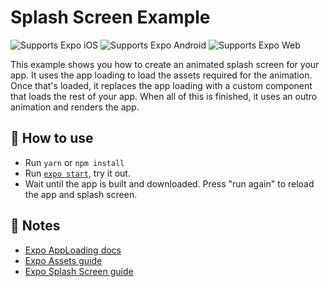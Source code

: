 # Splash Screen Example

<p>
  <!-- iOS -->
  <img alt="Supports Expo iOS" longdesc="Supports Expo iOS" src="https://img.shields.io/badge/iOS-4630EB.svg?style=flat-square&logo=APPLE&labelColor=999999&logoColor=fff" />
  <!-- Android -->
  <img alt="Supports Expo Android" longdesc="Supports Expo Android" src="https://img.shields.io/badge/Android-4630EB.svg?style=flat-square&logo=ANDROID&labelColor=A4C639&logoColor=fff" />
  <!-- Web -->
  <img alt="Supports Expo Web" longdesc="Supports Expo Web" src="https://img.shields.io/badge/web-4630EB.svg?style=flat-square&logo=GOOGLE-CHROME&labelColor=4285F4&logoColor=fff" />
</p>

This example shows you how to create an animated splash screen for your app. It uses the app loading to load the assets required for the animation. Once that's loaded, it replaces the app loading with a custom component that loads the rest of your app. When all of this is finished, it uses an outro animation and renders the app.

## 🚀 How to use

- Run `yarn` or `npm install`
- Run [`expo start`](https://docs.expo.io/versions/latest/workflow/expo-cli/), try it out.
- Wait until the app is built and downloaded. Press "run again" to reload the app and splash screen.

## 📝 Notes

- [Expo AppLoading docs](https://docs.expo.io/versions/latest/sdk/app-loading/)
- [Expo Assets guide](https://docs.expo.io/versions/latest/guides/assets/)
- [Expo Splash Screen guide](https://docs.expo.io/versions/latest/guides/splash-screens/)
